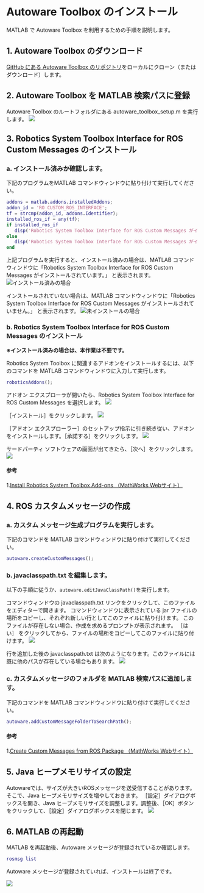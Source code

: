 # Autoware Toolbox のインストール
MATLAB で Autoware Toolbox を利用するための手順を説明します。

## 1. Autoware Toolbox のダウンロード
 [GitHub にある Autoware Toolbox のリポジトリ](https://github.com/CPFL/Autoware_Toolbox)をローカルにクローン（またはダウンロード）します。

## 2. Autoware Toolbox を MATLAB 検索パスに登録
Autoware Toolbox のルートフォルダにある autoware_toolbox_setup.m を実行します。
![](./images/run_setup.PNG)  

## 3. Robotics System Toolbox Interface for ROS Custom Messages のインストール
###  a. インストール済みか確認します。
 下記のプログラムをMATLAB コマンドウィンドウに貼り付けて実行してください。
```MATLAB
addons = matlab.addons.installedAddons;
addon_id = 'RO_CUSTOM_ROS_INTERFACE';
tf = strcmp(addon_id, addons.Identifier);
installed_ros_if = any(tf);
if installed_ros_if
   disp('Robotics System Toolbox Interface for ROS Custom Messages がインストールされています。');
else
   disp('Robotics System Toolbox Interface for ROS Custom Messages がインストールされていません。');
end
```

上記プログラムを実行すると、インストール済みの場合は、MATLAB コマンドウィンドウに「Robotics System Toolbox Interface for ROS Custom Messages がインストールされています。」 と表示されます。
![インストール済みの場合](./images/installed_message.PNG) 
  
 インストールされていない場合は、MATLAB コマンドウィンドウに「Robotics System Toolbox Interface for ROS Custom Messages がインストールされていません。」 と表示されます。
![未インストールの場合](./images/not_installed_message.PNG)

### b. Robotics System Toolbox Interface for ROS Custom Messages のインストール
**※インストール済みの場合は、本作業は不要です。**

Robotics System Toolbox に関連するアドオンをインストールするには、以下のコマンドを MATLAB コマンドウィンドウに入力して実行します。
```MATLAB
roboticsAddons();
``` 

アドオン エクスプローラが開いたら、Robotics System Toolbox Interface for ROS Custom Messages を選択します。
![](./images/addon_explore.PNG)

［インストール］をクリックします。
![](./images/install_if_ros_custom_msg.png)

［アドオン エクスプローラー］のセットアップ指示に引き続き従い、アドオンをインストールします。［承諾する］をクリックします。
![](./images/agree_license.png)

サードパーティ ソフトウェアの画面が出てきたら、［次へ］をクリックします。
![](./images/third_party_software.png)

#### 参考
1.[Install Robotics System Toolbox Add-ons （MathWorks Webサイト）](https://www.mathworks.com/help/releases/R2018a/robotics/ug/install-robotics-system-toolbox-support-packages.html)
 
## 4. ROS カスタムメッセージの作成
### a. カスタム メッセージ生成プログラムを実行します。
下記のコマンドを MATLAB コマンドウィンドウに貼り付けて実行してください。
``` MATLAB
autoware.createCustomMessages();    
```
### b. javaclasspath.txt を編集します。
以下の手順に従うか、`autoware.editJavaClassPath()`を実行します。

コマンドウィンドウの javaclasspath.txt リンクをクリックして、このファイルをエディターで開きます。
コマンドウィンドウに表示されている jar ファイルの場所をコピーし、それぞれ新しい行としてこのファイルに貼り付けます。
このファイルが存在しない場合、作成を求めるプロンプトが表示されます。
［はい］ をクリックしてから、ファイルの場所をコピーしてこのファイルに貼り付けます。
![](./images/after_rosgenmsg.PNG)

行を追加した後の javaclasspath.txt は次のようになります。このファイルには既に他のパスが存在している場合もあります。
![](./images/javaclasspath_txt.PNG) 

### c. カスタムメッセージのフォルダを MATLAB 検索パスに追加します。
下記のコマンドを MATLAB コマンドウィンドウに貼り付けて実行してください。
```MATLAB
autoware.addCustomMessageFolderToSearchPath();
```
#### 参考
1.[Create Custom Messages from ROS Package （MathWorks Webサイト）](https://www.mathworks.com/help/releases/R2018a/robotics/ug/create-custom-messages-from-ros-package.html)

## 5. Java ヒープメモリサイズの設定
Autowareでは、サイズが大きいROSメッセージを送受信することがあります。そこで、Java ヒープメモリサイズを増やしておきます。
［設定］ダイアログボックスを開き、Java ヒープメモリサイズを調整します。調整後、［OK］ボタンをクリックして、［設定］ダイアログボックスを閉じます。
![](./images/java_heap_memory_preferences.PNG)

## 6. MATLAB の再起動
MATLAB を再起動後、Autoware メッセージが登録されているか確認します。
```MATLAB
rosmsg list
```
Autoware メッセージが登録されていれば、インストールは終了です。 

![](./images/autoware_messages.PNG)

